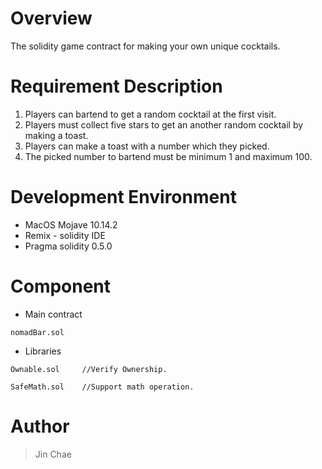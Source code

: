 # Overview
The solidity game contract for making your own unique cocktails.

# Requirement Description
1. Players can bartend to get a random cocktail at the first visit.
2. Players must collect five stars to get an another random cocktail by making a toast.
3. Players can make a toast with a number which they picked.
4. The picked number to bartend must be minimum 1 and maximum 100.

# Development Environment
* MacOS Mojave 10.14.2
* Remix - solidity IDE
* Pragma solidity 0.5.0

# Component
* Main contract
```
nomadBar.sol
```
* Libraries
```
Ownable.sol     //Verify Ownership.
```
```
SafeMath.sol    //Support math operation.
```

# Author
> Jin Chae 